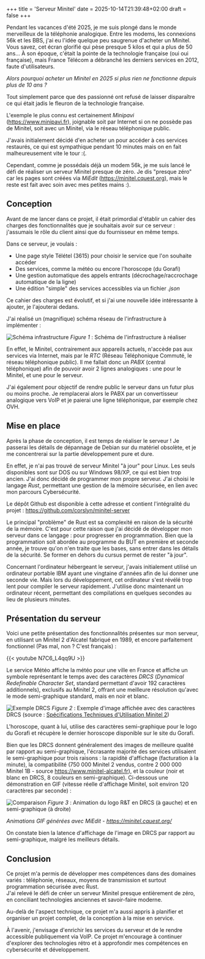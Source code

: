 +++
title = 'Serveur Minitel'
date = 2025-10-14T21:39:48+02:00
draft = false
+++

Pendant les vacances d'été 2025, je me suis plongé dans le monde merveilleux de la téléphonie analogique. Entre les modems, les connexions 56k et les BBS, j'ai eu l'idée quelque peu saugrenue d'acheter un Minitel. Vous savez, cet écran glorifié qui pèse presque 5 kilos et qui a plus de 50 ans... À son époque, c'était la pointe de la technologie française (oui oui française), mais France Télécom a débranché les derniers services en 2012, faute d'utilisateurs.

*Alors pourquoi acheter un Minitel en 2025 si plus rien ne fonctionne depuis plus de 10 ans ?*

Tout simplement parce que des passionné ont refusé de laisser disparaître ce qui était jadis le fleuron de la technologie française.

L'exemple le plus connu est certainement *Minipavi* (https://www.minipavi.fr), joignable soit par Internet si on ne possède pas de Minitel, soit avec un Minitel, via le réseau téléphonique public.

J'avais initialement décidé d'en acheter un pour accéder à ces services restaurés, ce qui est sympathique pendant 10 minutes mais on en fait malheureusement vite le tour :(.

Cependant, comme je possédais déjà un modem 56k, je me suis lancé le défi de réaliser un serveur Minitel presque de zéro. Je dis "presque zéro" car les pages sont créées via *MiEdit* (https://minitel.cquest.org), mais le reste est fait avec soin avec mes petites mains :).

## Conception

Avant de me lancer dans ce projet, il était primordial d'établir un cahier des charges des fonctionnalités que je souhaitais avoir sur ce serveur : j'assumais le rôle du client ainsi que du fournisseur en même temps.

Dans ce serveur, je voulais :

- Une page style Télétel (3615) pour choisir le service que l'on souhaite accéder
- Des services, comme la météo ou encore l'horoscope (du Gorafi)
- Une gestion automatique des appels entrants (décrochage/raccrochage automatique de la ligne)
- Une édition "simple" des services accessibles via un fichier *.json*

Ce cahier des charges est évolutif, et si j'ai une nouvelle idée intéressante à ajouter, je l'ajouterai dedans.

J'ai réalisé un (magnifique) schéma réseau de l'infrastructure à implémenter :

![Schéma infrastructure](../../photos/infra_schema.png)
*Figure 1* : Schéma de l'infrastructure à réaliser

En effet, le Minitel, contrairement aux appareils actuels, n'accède pas aux services via Internet, mais par le *RTC* (Réseau Téléphonique Commuté, le réseau téléphonique public). Il me fallait donc un *PABX* (central téléphonique) afin de pouvoir avoir 2 lignes analogiques : une pour le Minitel, et une pour le serveur.

J'ai également pour objectif de rendre public le serveur dans un futur plus ou moins proche. Je remplacerai alors le PABX par un convertisseur analogique vers VoIP et je paierai une ligne téléphonique, par exemple chez OVH.

## Mise en place

Après la phase de conception, il est temps de réaliser le serveur ! Je passerai les détails de dépannage de Debian sur du matériel obsolète, et je me concentrerai sur la partie développement pure et dure.

En effet, je n'ai pas trouvé de serveur Minitel "à jour" pour Linux. Les seuls disponibles sont sur DOS ou sur Windows 98/XP, ce qui est bien trop ancien. J'ai donc décidé de programmer mon propre serveur. J'ai choisi le langage *Rust*, permettant une gestion de la mémoire sécurisée, en lien avec mon parcours Cybersécurité.

Le dépôt Github est disponible à cette adresse et contient l'intégralité du projet : https://github.com/corslyn/minitel-server

Le principal "problème" de Rust est sa complexité en raison de la sécurité de la mémoire. C'est pour cette raison que j'ai décidé de développer mon serveur dans ce langage : pour progresser en programmation. Bien que la programmation soit abordée au programme du BUT en première et seconde année, je trouve qu'on n'en traite que les bases, sans entrer dans les détails de la sécurité. Se former en dehors du cursus permet de rester "à jour".

Concernant l'ordinateur hébergeant le serveur, j'avais initialement utilisé un ordinateur portable IBM ayant une vingtaine d'années afin de lui donner une seconde vie. Mais lors du développement, cet ordinateur s'est révélé trop lent pour compiler le serveur rapidement. J'utilise donc maintenant un ordinateur récent, permettant des compilations en quelques secondes au lieu de plusieurs minutes.

## Présentation du serveur

Voici une petite présentation des fonctionnalités présentes sur mon serveur, en utilisant un Minitel 2 d'Alcatel fabriqué en 1989, et encore parfaitement fonctionnel (Pas mal, non ? C'est français) :

{{< youtube N7C6_L4qq9U >}}

Le service Météo affiche la météo pour une ville en France et affiche un symbole représentant le temps avec des caractères *DRCS* (*Dynamical Redefinable Character Set*, standard permettant d'avoir 192 caractères additionnels), exclusifs au Minitel 2, offrant une meilleure résolution qu'avec le mode semi-graphique standard, mais en noir et blanc.

![Exemple DRCS](../../photos/exemple_drcs.png)
*Figure 2* : Exemple d'image affichée avec des caractères DRCS (source : [Spécifications Techniques d'Utilisation Minitel 2](https://wiki.labomedia.org/images/a/ad/STUM2.pdf))

L'horoscope, quant à lui, utilise des caractères semi-graphique pour le logo du Gorafi et récupère le dernier horoscope disponible sur le site du Gorafi.

Bien que les DRCS donnent généralement des images de meilleure qualité par rapport au semi-graphique, l'écrasante majorité des services utilisaient le semi-graphique pour trois raisons : la rapidité d'affichage (facturation à la minute), la compatibilité (750 000 Minitel 2 vendus, contre 2 000 000 Minitel 1B - source https://www.minitel-alcatel.fr), et la couleur (noir et blanc en DRCS, 8 couleurs en semi-graphique). Ci-dessous une démonstration en GIF (vitesse réelle d'affichage Minitel, soit environ 120 caractères par seconde) :

![Comparaison](../../photos/comparaison_drcs.gif)
*Figure 3* : Animation du logo R&T en DRCS (à gauche) et en semi-graphique (à droite)

*Animations GIF générées avec MiEdit - https://minitel.cquest.org/*

On constate bien la latence d'affichage de l'image en DRCS par rapport au semi-graphique, malgré les meilleurs détails.

## Conclusion

Ce projet m'a permis de développer mes compétences dans des domaines variés : téléphonie, réseaux, moyens de transmission et surtout programmation sécurisée avec Rust.  
J'ai relevé le défi de créer un serveur Minitel presque entièrement de zéro, en conciliant technologies anciennes et savoir-faire moderne.  

Au-delà de l'aspect technique, ce projet m'a aussi appris à planifier et organiser un projet complet, de la conception à la mise en service.  

À l'avenir, j'envisage d'enrichir les services du serveur et de le rendre accessible publiquement via VoIP. Ce projet m'encourage à continuer d'explorer des technologies rétro et à approfondir mes compétences en cybersécurité et développement.
